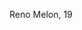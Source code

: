 Reno Melon, 19


<!---
Reno-Melon/Reno-Melon is a ✨ special ✨ repository because its `README.md` (this file) appears on your GitHub profile.
You can click the Preview link to take a look at your changes.
--->

